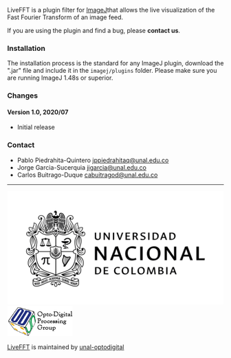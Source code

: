 LiveFFT is a plugin filter for [ImageJ](http://imagej.nih.gov/ij/index.html)that allows the live visualization of the Fast Fourier Transform of an image feed.

If you are using the plugin and find a bug, please **contact us**.

### Installation
The installation process is the standard for any ImageJ plugin, download the ".jar" file and include it in the `imagej/plugins` folder. Please make sure you are running ImageJ 1.48s or superior. 

### Changes
#### Version 1.0, 2020/07
- Initial release

### Contact
- Pablo Piedrahita-Quintero [jppiedrahitaq@unal.edu.co](mailto:jppiedrahitaq@unal.edu.co)
- Jorge Garcia-Sucerquia [jigarcia@unal.edu.co](mailto:jigarcia@unal.edu.co)
- Carlos Buitrago-Duque [cabuitragod@unal.edu.co](cabuitragod@unal.edu.co)

---
![Universidad Nacional de Colombia](images/un.png "Universidad Nacional de Colombia")
![OD Research Group](images/group-logo.png "OptoDigital Research Group")

[LiveFFT](https://github.com/unal-optodigital/LiveFFT) is maintained by [unal-optodigital](https://github.com/unal-optodigital)
